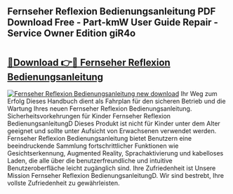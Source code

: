 ## Fernseher Reflexion Bedienungsanleitung PDF Download Free - Part-kmW User Guide Repair - Service Owner Edition giR4o

# <h2><a href="http://df2czi.blite.top/?on=Fernseher+Reflexion+Bedienungsanleitung">🔗Download 👉🔴 Fernseher Reflexion Bedienungsanleitung</a></h2>

[![Fernseher Reflexion Bedienungsanleitung new download](https://i.imgur.com/lujVjoI.png)](http://df2czi.blite.top/?on=Fernseher+Reflexion+Bedienungsanleitung)
Ihr Weg zum Erfolg Dieses Handbuch dient als Fahrplan für den sicheren Betrieb und die Wartung Ihres neuen Fernseher Reflexion Bedienungsanleitung. Sicherheitsvorkehrungen für Kinder Fernseher Reflexion BedienungsanleitungD Dieses Produkt ist nicht für Kinder unter dem Alter geeignet und sollte unter Aufsicht von Erwachsenen verwendet werden. Fernseher Reflexion Bedienungsanleitung bietet Benutzern eine beeindruckende Sammlung fortschrittlicher Funktionen wie Gesichtserkennung, Augmented Reality, Sprachaktivierung und kabelloses Laden, die alle über die benutzerfreundliche und intuitive Benutzeroberfläche leicht zugänglich sind. Ihre Zufriedenheit ist Unsere Mission Fernseher Reflexion BedienungsanleitungD. Wir sind bestrebt, Ihre vollste Zufriedenheit zu gewährleisten.

